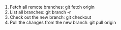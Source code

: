 1. Fetch all remote branches:               git fetch origin
2. List all branches:                       git branch -r
3. Check out the new branch:                git checkout <branch name>
4. Pull the changes from the new branch:    git pull origin <branch name>